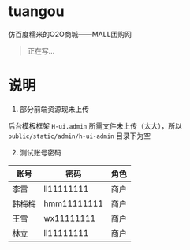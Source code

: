 # tuangou

仿百度糯米的O2O商城——MALL团购网

> 正在写...

# 说明

1. 部分前端资源现未上传

后台模板框架 `H-ui.admin` 所需文件未上传（太大），所以 `public/static/admin/h-ui-admin` 目录下为空

2. 测试账号密码

| 账号 | 密码 | 角色 |
|------|-----------|------|
| 李雷 | ll11111111 | 商户 |
| 韩梅梅 | hmm11111111 | 商户 |
| 王雪 | wx11111111 | 商户 |
| 林立 | ll11111111 | 商户 |

